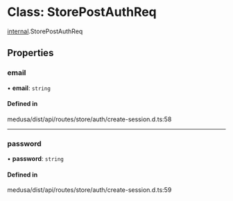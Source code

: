 # Class: StorePostAuthReq

[internal](../modules/internal-34.md).StorePostAuthReq

## Properties

### email

• **email**: `string`

#### Defined in

medusa/dist/api/routes/store/auth/create-session.d.ts:58

___

### password

• **password**: `string`

#### Defined in

medusa/dist/api/routes/store/auth/create-session.d.ts:59
